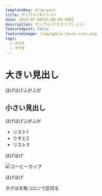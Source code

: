 ```yaml
---
templateKey: blog-post
title: サンプル(タイトル)
date: 2019-07-08T01:00:00.000Z
description: サンプル(デスクリプション)
featuredpost: false
featuredimage: /img/apple-touch-icon.png
tags:
  - タグA
  - タグB
---
```

# 大きい見出し

ほげほげふがふが

## 小さい見出し

ほげほげふがふが

* リスト1
* りすと2
* リスト3

ほげほげ

![コーヒーカップ](/img/apple-touch-icon.png "コーヒーカップ")



ほげほげ

タグは半角コロンで区切る
